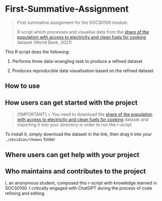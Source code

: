 # First-Summative-Assignment

> First summative assignment for the SOCS0100 module.
>
> R script which processes and visualise data from the [share of the population with access to electricity and clean fuels for cooking](https://github.com/owid/owid-datasets/blob/master/datasets/Number%20of%20people%20with%20and%20without%20energy%20access%20(OWID%20based%20on%20World%20Bank%2C%202021)/Number%20of%20people%20with%20and%20without%20energy%20access%20(OWID%20based%20on%20World%20Bank%2C%202021).csv) dataset (World Bank, 2021)

This R script does the following:

1. Performs three data-wrangling task to produce a refined dataset

2. Produces reproducible data visualisation based on the refined dataset

## How to use

## How users can get started with the project

> [!IMPORTANT] \> You need to download the [share of the population with access to electricity and clean fuels for cooking](https://github.com/owid/owid-datasets/blob/master/datasets/Number%20of%20people%20with%20and%20without%20energy%20access%20(OWID%20based%20on%20World%20Bank%2C%202021)/Number%20of%20people%20with%20and%20without%20energy%20access%20(OWID%20based%20on%20World%20Bank%2C%202021).csv) dataset and importing it into your directory in order to run the r-script

To install it, simply download the dataset in the link, then drag it into your `./obsidian/themes` folder

## Where users can get help with your project

## Who maintains and contributes to the project

I, an anonymous student, composed this r-script with knowledge learned in SOCS0100. I critically engaged with ChatGPT during the process of code refining and editing.

